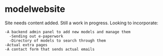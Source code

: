 # modelwebsite

Site needs content added. Still a work in progress. 
Looking to incorporate:

    -A backend admin panel to add new models and manage them
      -Sending out e-paperwork
      -Directory of models to search through them 
    -Actual extra pages
    -A contact form that sends actual emails
